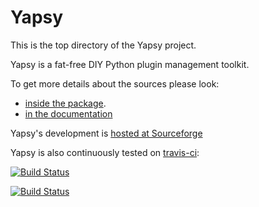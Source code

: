 Yapsy
=====

This is the top directory of the Yapsy project.

Yapsy is a fat-free DIY Python plugin management toolkit.

To get more details about the sources please look: 
  * [inside the package](./package/README.txt).
  * [in the documentation](http://yapsy.sourceforge.net/)


Yapsy's development is [hosted at Sourceforge](http://sourceforge.net/projects/yapsy/)

Yapsy is also continuously tested on [travis-ci](https://travis-ci.org):

[![Build Status](https://travis-ci.org/tibonihoo/yapsy.png?branch=master)](https://travis-ci.org/tibonihoo/yapsy)

[![Build Status](https://travis-ci.org/tibonihoo/yapsy.png?branch=python3)](https://travis-ci.org/tibonihoo/yapsy)

